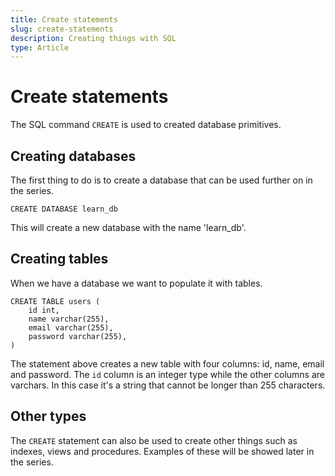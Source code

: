 ```yaml
---
title: Create statements
slug: create-statements
description: Creating things with SQL
type: Article
---
```


# Create statements

The SQL command `CREATE` is used to created database primitives.

## Creating databases

The first thing to do is to create a database that can be used further on in the series.

`CREATE DATABASE learn_db`

This will create a new database with the name 'learn_db'.

## Creating tables

When we have a database we want to populate it with tables.

```
CREATE TABLE users (
    id int,
    name varchar(255),
    email varchar(255),
    password varchar(255),
)
```

The statement above creates a new table with four columns: id, name, email and password. The `id` column is an integer type while the other columns are varchars. In this case it's a string that cannot be longer than 255 characters.

## Other types

The `CREATE` statement can also be used to create other things such as indexes, views and procedures. Examples of these will be showed later in the series.
